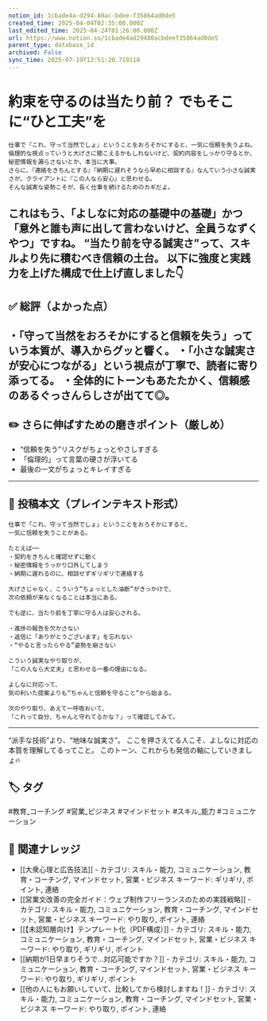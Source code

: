 ```yaml
---
notion_id: 1cbade4a-d294-80ac-bdee-f35864ad0de5
created_time: 2025-04-04T02:35:00.000Z
last_edited_time: 2025-04-24T01:26:00.000Z
url: https://www.notion.so/1cbade4ad29480acbdeef35864ad0de5
parent_type: database_id
archived: False
sync_time: 2025-07-19T12:51:20.719118
---
```


# 約束を守るのは当たり前？ でもそこに“ひと工夫”を

```plain text
仕事で『これ、守って当然でしょ』ということをおろそかにすると、一気に信頼を失うよね。
倫理的な視点っていうと大げさに聞こえるかもしれないけど、契約内容をしっかり守るとか、秘密情報を漏らさないとか、本当に大事。
さらに、『連絡をきちんとする』『納期に遅れそうなら早めに相談する』なんていう小さな誠実さが、クライアントに『この人なら安心』と思わせる。
そんな誠実な姿勢こそが、長く仕事を続けるためのカギだよ。
```
これはもう、「よしなに対応の基礎中の基礎」かつ「意外と誰も声に出して言わないけど、全員うなずくやつ」ですね。
“当たり前を守る誠実さ”って、スキルより先に積むべき信頼の土台。
以下に強度と実践力を上げた構成で仕上げ直しました👇
---
## ✅ 総評（よかった点）
・「守って当然をおろそかにすると信頼を失う」っていう本質が、導入からグッと響く。
・「小さな誠実さが安心につながる」という視点が丁寧で、読者に寄り添ってる。
・全体的にトーンもあたたかく、信頼感のあるぐっさんらしさが出てて◎。
---
## ✏️ さらに伸ばすための磨きポイント（厳しめ）
- “信頼を失う”リスクがちょっとやさしすぎる
- 「倫理的」って言葉の硬さが浮いてる
- 最後の一文がちょっとキレイすぎる
---
## 📄 投稿本文（プレインテキスト形式）
```plain text
仕事で「これ、守って当然でしょ」ということをおろそかにすると、
一気に信頼を失うことがある。

たとえば──
・契約をきちんと確認せずに動く
・秘密情報をうっかり口外してしまう
・納期に遅れるのに、相談せずギリギリで連絡する

大げさじゃなく、こういう“ちょっとした油断”がきっかけで、
次の依頼が来なくなることは本当にある。

でも逆に、当たり前を丁寧に守る人は安心される。

・進捗の報告を欠かさない
・返信に「ありがとうございます」を忘れない
・“やると言ったらやる”姿勢を崩さない

こういう誠実なやり取りが、
「この人なら大丈夫」と思わせる一番の理由になる。

よしなに対応って、
気の利いた提案よりも“ちゃんと信頼を守ること”から始まる。

次のやり取り、あえて一呼吸おいて、
「これって自分、ちゃんと守れてるかな？」って確認してみて。

```
---
“派手な技術”より、“地味な誠実さ”。
ここを押さえてる人こそ、よしなに対応の本質を理解してるってこと。
このトーン、これからも発信の軸にしていきましょ🔥

## 🏷️ タグ
#教育_コーチング #営業_ビジネス #マインドセット #スキル_能力 #コミュニケーション

## 🔗 関連ナレッジ
- [[大衆心理と広告技法]] - カテゴリ: スキル・能力, コミュニケーション, 教育・コーチング, マインドセット, 営業・ビジネス キーワード: ギリギリ, ポイント, 連絡
- [[営業文改善の完全ガイド：ウェブ制作フリーランスのための実践戦略]] - カテゴリ: スキル・能力, コミュニケーション, 教育・コーチング, マインドセット, 営業・ビジネス キーワード: やり取り, ポイント, 連絡
- [[【未認知層向け】テンプレート化（PDF構成）]] - カテゴリ: スキル・能力, コミュニケーション, 教育・コーチング, マインドセット, 営業・ビジネス キーワード: やり取り, ギリギリ, ポイント
- [[納期が1日早まりそうで…対応可能ですか？]] - カテゴリ: スキル・能力, コミュニケーション, 教育・コーチング, マインドセット, 営業・ビジネス キーワード: やり取り, ギリギリ, ポイント
- [[他の人にもお願いしていて、比較してから検討しますね！]] - カテゴリ: スキル・能力, コミュニケーション, 教育・コーチング, マインドセット, 営業・ビジネス キーワード: やり取り, ポイント, 連絡
